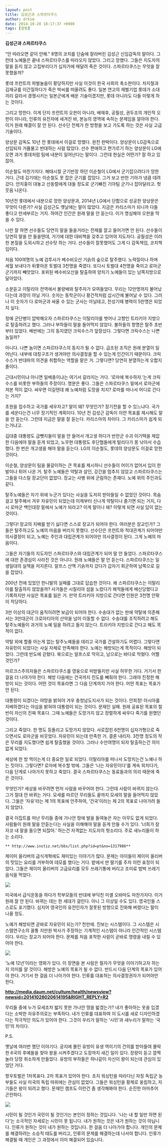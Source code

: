 ```yaml
---
layout: post
title: 김성근과 스파르타쿠스
author: drkim
date: 2014-10-28 18:17:37 +0900
tags: [컬럼]
---
```

**김성근과 스파르타쿠스** 

  


“안 따라오면 같이 안해." 8명의 코치를 단숨에 잘라버린 김성근 신임감독의 말이다. 그런데 노예들은 끝내 스파르타쿠스를 따라오지 않았다. 그리고 망했다. 그들은 지도자의 말을 듣지 않고 고집부리다가 십자가에 매달려 죽은 것이다. 스파르타쿠스는 무엇을 잘못했을까? 

  


롯데 프런트의 파벌놀음이 황당하지만 사실 이것이 한국 사회의 축소판이다. 차지철과 김재규를 이간질하다가 죽은 박씨를 떠올려도 좋다. 일본 연고의 재벌기업 롯데가 소대끼리 갈라서 경쟁시키는 일본군에게 배운 기술이겠지만, 롯데 아니라도 다들 이렇게 하는 것이다. 

  


그리고 망한다. 이게 단지 프런트의 오판이 아니라, 배재후, 공필성, 권두조의 개인적 오판이 아니라, 인류의 유전자에 새겨진 바, 본능의 영역에 속하는 문제임을 알아야 한다. 이거 원래 해결이 잘 안 된다. 선수단 전체가 한 방향을 보고 가도록 하는 것은 사실 고급기술이다. 

  


양상문 감독도 10년 전 롯데에서 이걸로 망했다. 완전 판박이다. 양상문이 LG감독으로 선임되자 거품물고 반대하는 사람 많았다. 선수 편애하고 편가르기 하는 양상문이 LG에 오면 과거 롯데처럼 팀에 내분이 일어난다는 말이다. 그런데 현실은 어떤가? 잘 하고 있잖아.

  


이순철도 마찬가지다. 해태시절 군기반장 하던 이순철이 LG에서 군기잡으려다가 망한 거다. 근데 김기태는 이순철도 못 잡은 군기를 잡았다. 그거 보고 반한 기아가 냉큼 데려갔다. 안치홍이 대놓고 선동렬에게 대들 정도로 군기빠진 기아팀 군기나 잡아달라고. 헛웃음 나온다.

  


10년전 롯데에서 내분으로 망한 양상문과, 2014년 LG에서 단합으로 성공한 양상문은 무엇이 다른가? 사실 김성근도 옛날에는 말이 많았다. 지금은 카리스마가 되니까 다들 좋다고 만세부르는 거지. 하여간 인간은 원래 말을 안 듣는다. 이거 명심해야 오판을 막을 수 있다. 

  


나만 잘 하면 선수들도 당연히 말을 들을거라는 전제를 깔고 들어가면 안 된다. 선수들이 당연히 말을 안 들을텐데, 거기에 대한 대비책을 갖추고 있어야 지도자다. 공필성은 이러한 본질을 도외시하고 선수탓 하는 거다. 선수들이 잘못했어도 그게 다 감독책임, 코치책임이다.

  


처음 100여명의 노예 검투사가 베수비오산 기슭의 숲으로 탈주했다. 노략질이나 하며 세월 보내다가 뒤쫓아온 토벌대 3천명을 죽였다. 또다시 토벌대 4천명을 죽이고 로마군 군기까지 빼앗았다. 포위된 베수비오산을 탈출하여 양치기 노예들이 있는 남쪽지방으로 달아았다. 

  


소문듣고 이탈리아 전역에서 불량배와 탈주자가 모여들었다. 무리는 12만명까지 불어났다는데 과장이 아닐 거다. 숫자는 동학군이나 황건적처럼 삽시간에 불어날 수 있다. 그러나 이 숫자가 다 로마군과 싸울 수 있는 군사는 아닐테고, 전성기때 병력이 5만명은 되었지 싶다.

  


정예 군단병이 압박해오자 스파르타쿠스는 이탈리아를 벗어나 고향인 트라키아 지방으로 탈출하려고 했다. 그러나 부하들이 말을 들어먹지 않았다. 불하들의 항명은 탈주 초반부터 있었다. 배반에는 그의 동지였던 크릭수스가 앞장섰다. 그렇다면 크릭수스는 나쁜 놈일까? 

  


아니다. 나쁜 놈이면 스파르타쿠스의 동지가 될 수 없다. 급조된 조직은 원래 분열이 일어난다. 내부에 대칭구조가 생겨야만 의사결정을 할 수 있는게 인간이기 때문이다. 크릭수스가 반대파의 의견을 취합하는 역할을 맡은 거. 그렇다면? 당연히 분열하는게 오합지졸이다. 

  


근대시민이냐 아니면 일베충이냐는 여기서 갈라지는 거다. ‘로마에 복수하자.’는게 크릭수스를 비롯한 부하들의 주장이다. 명분은 좋다. 그들은 스파르타쿠스 밑에서 로마군에 져본 적이 없다. 싸우면 이길텐데 왜 노예처럼 도망을 치지? 로마를 떠나서 어디로 간다는 거지? 

  


초원을 접수하고 국가를 세우자고? 말이 돼? 무엇인가? 장기전을 할 수 있느냐다. 국가를 세운다는건 너무 장기적인 계획이다. 10년 전 김성근 감독이 이런 목표를 제시해도 말을 안 듣는다. 그런데 지금은 말을 잘 듣는다. 카리스마의 차이다. 그 카리스마가 쉽게 되는거냐고.

  


김대중 대통령도 금뺏지들이 말을 안 들어서 개고생 하다가 반란군 수괴 이기택을 제압한 다음에야 말을 듣게 되었고, 노무현 대통령도 후단협들에게 털리다가 몽 낚아서 수습했다. 한 번은 개고생을 해야 말을 듣는다. LG의 이순철도, 롯데의 양상문도 이걸로 망한 것이다. 

  


이순철, 양상문이 팀을 물갈이하는 큰 목표를 제시하니 선수들이 어이가 없어서 입이 한 발이나 튀어 나온 거. 탈주 노예들은 약탈과 살인, 강간을 멈추지 않았고 스파르타쿠스는 그들을 다스릴 장교단이 없었다. 장교는 사병 위에 군림하는 존재다. 노예 위의 주인과도 같다.

  


탈주노예들은 자기 위에 누군가 있다는 사실을 도저히 받아들일 수 없었던 것이다. 목숨걸고 탈주해서 겨우 자유민이 되었는데 이제부터 신나게 약탈이나 즐기면 되는 거지, 다시 로마군 백인대장 밑에서 노예가 되라고? 이게 말이나 돼? 이렇게 되면 사실 답이 없는 것이다.

  


그렇다! 장교의 지배를 받기 싫다면 스스로 장교가 되어야 한다. 여러분은 장교인가? 그들은 탈주하고도 노예의 마음을 버리지 못했다. 선수단은 프런트와 적대관계가 되어야만 의사결정이 되고, 노예는 주인과 대립관계가 되어야만 의사결정이 된다. 그게 노예의 마음이다.

  


그들은 자기들의 지도자인 스파르타쿠스와 대립관계가 되어 말 안 들었다. 스파르타쿠스에 대한 존경심이 사라진 것은 아니다. 원래 노예들은 말 안 듣는다. 스파르타쿠스는 일생일대의 실책을 저지른다. 알프스 산맥 기슭까지 갔다가 갑자기 회군하여 남쪽으로 길을 잡았다. 

  


200년 전에 있었던 한니발의 실패를 그대로 답습한 것이다. 왜 스파르타쿠스는 이탈리아를 탈출하지 않았을까? 사가들은 시칠리아 섬을 노렸다가 해적들에게 배신당했다고 기록하지만 사실은 목표를 잃은 거. 만약 트라키아 지방으로 간다면 인원은 3천명 안팎이 적당하다. 

  


3만 이상의 대군이 움직이려면 보급이 되어야 한다. 수송대가 없는 판에 약탈에 의존해서는 3만대군이 크로아티아의 산악을 넘어 이동할 수 없다. 수송대를 조직하려고 해도 탈주노예들이 과거의 노예 일을 하려고 들지 않는다. 트라키아 지방으로 간다고 해도 목적이 없다. 

  


약탈 외에 할줄 아는게 없는 탈주노예들을 데리고 국가를 건설하기도 어렵다. 그렇다면 자유민이 되었다는 사실 자체로 만족해야 한다. 노예는 해방되는게 목적이다. 해방이 되었다. 그런데 반도에 갇혔다. 북으로는 알프스로 막히고, 남으로는 바다로 막혔다. 어쩔 것인가?

  


마르크스주의자들은 스파르타쿠스를 영웅으로 떠받들지만 사실 허무한 거다. 거기서 한 걸음 더 나아가야 한다. 해방 다음에는 건국까지 진도를 빼줘야 한다. 그래야 진정한 해방이 되는 것이다. 어떤 것이 목표라면 그 다음 단계까지 가야 한다. 어떤 목표는 목표가 안 된다.

  


대통령이 되겠다는 야망을 밝혀야 겨우 충청남도지사가 되는 것이다. 안희정! 아시아를 지배하겠다는 야심을 밝혀야 대통령이 되는 것이다. 문재인 실패. 원래 공표된 목표의 절반이 자신의 진짜 목표다. 그때 노예들은 도망가지 않고 장렬하게 싸우다 죽기를 원했던 것이다. 

  


그리고 죽었다. 한 명도 등돌리고 도망가지 않았다. 사로잡힌 6천명이 십자가형으로 죽으면서도 로마군을 비웃었다. 자유민이 되는데 만족한 거. 결론 내리자. 3천명 정도의 작은 무리를 지도했다면 쉽게 탈출했을 것이다. 그러나 수만여명이 되자 탈출하는건 의미없게 되었다. 

  


세상에 한 방 먹이는게 더 중요한 일로 되었다. 이탈리아를 떠나서 도망치는건 노예나 하는 짓이다. 그렇다면? 로마에 복수할 밖에. 그들은 ‘나는 자유민이다’를 계속 외치다가, 다음 단계로 나아가지 못하고 죽었다. 결국 스파르타쿠스는 동료들과의 의리 때문에 죽은 것이다. 

  


무엇인가? 세상을 바꾸려면 먼저 사람을 바꾸어야 한다. 그런데 사람이 바뀌지 않는다. 그거 절대 안 바뀌는 거다. 모세를 따르던 무리들도 끝까지 모세의 말을 들어먹지 않았다. 그들은 ‘자유’라는 제 1의 목표에 안주하여, ‘건국’이라는 제 2의 목표로 나아가려 들지 않았다. 

  


결국 이집트를 떠난 무리들 중에 가나안 땅에 발을 들여놓은 자는 아무도 없게 되었다. 사람들이 원래 말을 안듣는다는 사실을 이해해야 말을 듣게 만들 수가 있다. ‘너희가 잠자코 내 말을 들으면 되잖아.’ 하는건 자격없는 지도자의 헛소리다. 주로 새누리들이 하는 소리다.

  


 

    ** http://www.instiz.net/bbs/list.php?id=pt&no=1317986**

  


제이미 올리버의 급식개혁에도 재미있는 이야기가 많다. 문제는 아이들이 제이미 올리버의 맛있는 요리를 거부하여 데모를 했다는 거다. 밭에서 딴 딸기를 주자 이런 표정이 되었다. 그들은 제이미 올리버의 고급요리를 모두 쓰레기통에 버리고 조미료 범벅 쓰레기 음식을 먹었다. 

  



![](/files/attach/images/199/530/531/9e811459745a208575143b4e78e3c05a.jpg)   


  


미국에서 급식운동을 하다가 학부모들의 반대에 부닥친 미셸 오바마도 마찬가지다. 이거 원래 잘 안 된다. 바뀌는 데는 한 세대가 걸린다. 아니 그 이상일 수도 있다. 영국인들 스스로도 포기했다. 심지어 영국인의 유전인자가 잘못된 방향으로 진화해 버렸다는 말이 나올 정도.

  


노예가 해방되면 곧바로 자유민이 되는가? 천만에. 진보는 시스템이다. 그 시스템은 시스템연구소의 꼴통 지만원 박사가 주장하는 기계적인 시스템이 아니라 인간적인 시스템이다. 우리는 장교가 되어야 한다. 문제를 처음 포착한 사람이 곧바로 명령을 내릴 수 있어야 한다. 

  



![](/files/attach/images/199/530/531/2014-03-18-StrangeFruit-thumb.jpg)   


  


‘노예 12년’이라는 영화가 있다. 이 장면을 본 사람은 필자가 무엇을 이야기하고자 하는지 의미를 알 것이다. 해방은 노예의 목표가 될 수 없다. 반드시 다음 단계의 목표가 있어야 한다. 거기서 한 걸음 더 나아가야 한다. 인류를 대표하는 의사결정권자가 되어야만 한다. 

  


**http://media.daum.net/culture/health/newsview?newsid=20141028020614195&RIGHT_REPLY=R2** 

  


무리들 중에 누가 모세조차 밟지 못한 가나안 땅을 밟겠는가? 내가 좋아하는 옷을 입겠다는 소박한 자유주의로는 부족하다. 내가 인류를 대표하여 이 도시를 새로 디자인하겠다는 적극적인 의도가 있어야 한다. 그것이 우리가 말하는 ‘시민’과 새누리가 말하는 ‘국민’의 차이다. 

  



   P.S.



  



  옛날에 여러번 했던 이야기다. 궁지에 몰린 유방이 유생 역이기의 건의를 받아들여 몰락한 6국의 후예들을 찾아 왕을 시켜주겠다고 도장까지 새긴 일이 있다. 장량이 듣고 깜짝 놀라 당장 취소하게 만들었다. 유방의 부하들은 하나같이 자신이 왕이 되는데 관심이 있었던 거다.






  항우토벌은 1차목표다. 2차 목표가 있어야 한다. 조지 워싱턴을 따라다닌 자칭 독립군 농부들도 사실 미국의 독립 따위에는 관심이 없었다. 그들은 워싱턴을 황제로 옹립하고, 자기들은 왕이 되려고 했다. 문재인 캠프도 이런건 좀 생각해봐야 한다. 순진한 아마추어 곤란하다.



  


  


 ![](/files/attach/images/199/530/531/111.JPG) 

  


시민이 될 것인가 국민이 될 것인가는 본인이 정하는 것입니다. '나는 내 할 일만 하면 된다'는 소극적인 자세로는 시민이 못 됩니다. 내가 원하는 것은 내가 원하는 것이 아닙니다. 인류가 원하는 것이 내가 원하는 것입니다. 한 걸음 더 나아가야 합니다. 개인의 문제를 해결하려는 소승적 태도를 버리고, 인류의 문제를 해결하는데 나서야 합니다. 인류가 해결될 때 개인은 그 과정에서 이미 해결되어 있습니다.